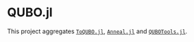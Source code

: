 # QUBO.jl

This project aggregates [`ToQUBO.jl`](https://github.com/psrenergy/ToQUBO.jl), [`Anneal.jl`](https://github.com/psrenergy/Anneal.jl) and [`QUBOTools.jl`](https://github.com/psrenergy/QUBOTools.jl).
